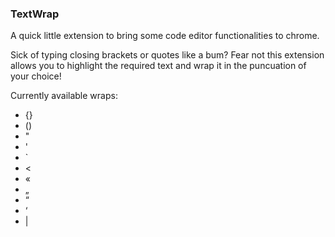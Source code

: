 ### TextWrap 

A quick little extension to bring some code editor functionalities to chrome. 

Sick of typing closing brackets or quotes like a bum?
Fear not this extension allows you to highlight the required text and wrap it in the puncuation of your choice!

Currently available wraps:
* {}
* ()
* "
* '
* `
* <
* «
* „
* “
* ‘
* |


